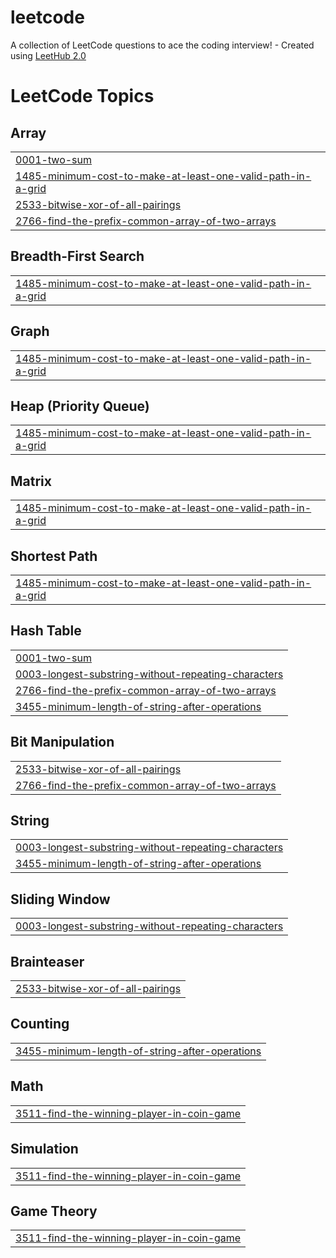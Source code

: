 # leetcode
A collection of LeetCode questions to ace the coding interview! - Created using [LeetHub 2.0](https://github.com/maitreya2954/LeetHub-2.0-Firefox)

<!---LeetCode Topics Start-->
# LeetCode Topics
## Array
|  |
| ------- |
| [0001-two-sum](https://github.com/bularond/leetcode/tree/master/0001-two-sum) |
| [1485-minimum-cost-to-make-at-least-one-valid-path-in-a-grid](https://github.com/bularond/leetcode/tree/master/1485-minimum-cost-to-make-at-least-one-valid-path-in-a-grid) |
| [2533-bitwise-xor-of-all-pairings](https://github.com/bularond/leetcode/tree/master/2533-bitwise-xor-of-all-pairings) |
| [2766-find-the-prefix-common-array-of-two-arrays](https://github.com/bularond/leetcode/tree/master/2766-find-the-prefix-common-array-of-two-arrays) |
## Breadth-First Search
|  |
| ------- |
| [1485-minimum-cost-to-make-at-least-one-valid-path-in-a-grid](https://github.com/bularond/leetcode/tree/master/1485-minimum-cost-to-make-at-least-one-valid-path-in-a-grid) |
## Graph
|  |
| ------- |
| [1485-minimum-cost-to-make-at-least-one-valid-path-in-a-grid](https://github.com/bularond/leetcode/tree/master/1485-minimum-cost-to-make-at-least-one-valid-path-in-a-grid) |
## Heap (Priority Queue)
|  |
| ------- |
| [1485-minimum-cost-to-make-at-least-one-valid-path-in-a-grid](https://github.com/bularond/leetcode/tree/master/1485-minimum-cost-to-make-at-least-one-valid-path-in-a-grid) |
## Matrix
|  |
| ------- |
| [1485-minimum-cost-to-make-at-least-one-valid-path-in-a-grid](https://github.com/bularond/leetcode/tree/master/1485-minimum-cost-to-make-at-least-one-valid-path-in-a-grid) |
## Shortest Path
|  |
| ------- |
| [1485-minimum-cost-to-make-at-least-one-valid-path-in-a-grid](https://github.com/bularond/leetcode/tree/master/1485-minimum-cost-to-make-at-least-one-valid-path-in-a-grid) |
## Hash Table
|  |
| ------- |
| [0001-two-sum](https://github.com/bularond/leetcode/tree/master/0001-two-sum) |
| [0003-longest-substring-without-repeating-characters](https://github.com/bularond/leetcode/tree/master/0003-longest-substring-without-repeating-characters) |
| [2766-find-the-prefix-common-array-of-two-arrays](https://github.com/bularond/leetcode/tree/master/2766-find-the-prefix-common-array-of-two-arrays) |
| [3455-minimum-length-of-string-after-operations](https://github.com/bularond/leetcode/tree/master/3455-minimum-length-of-string-after-operations) |
## Bit Manipulation
|  |
| ------- |
| [2533-bitwise-xor-of-all-pairings](https://github.com/bularond/leetcode/tree/master/2533-bitwise-xor-of-all-pairings) |
| [2766-find-the-prefix-common-array-of-two-arrays](https://github.com/bularond/leetcode/tree/master/2766-find-the-prefix-common-array-of-two-arrays) |
## String
|  |
| ------- |
| [0003-longest-substring-without-repeating-characters](https://github.com/bularond/leetcode/tree/master/0003-longest-substring-without-repeating-characters) |
| [3455-minimum-length-of-string-after-operations](https://github.com/bularond/leetcode/tree/master/3455-minimum-length-of-string-after-operations) |
## Sliding Window
|  |
| ------- |
| [0003-longest-substring-without-repeating-characters](https://github.com/bularond/leetcode/tree/master/0003-longest-substring-without-repeating-characters) |
## Brainteaser
|  |
| ------- |
| [2533-bitwise-xor-of-all-pairings](https://github.com/bularond/leetcode/tree/master/2533-bitwise-xor-of-all-pairings) |
## Counting
|  |
| ------- |
| [3455-minimum-length-of-string-after-operations](https://github.com/bularond/leetcode/tree/master/3455-minimum-length-of-string-after-operations) |
## Math
|  |
| ------- |
| [3511-find-the-winning-player-in-coin-game](https://github.com/bularond/leetcode/tree/master/3511-find-the-winning-player-in-coin-game) |
## Simulation
|  |
| ------- |
| [3511-find-the-winning-player-in-coin-game](https://github.com/bularond/leetcode/tree/master/3511-find-the-winning-player-in-coin-game) |
## Game Theory
|  |
| ------- |
| [3511-find-the-winning-player-in-coin-game](https://github.com/bularond/leetcode/tree/master/3511-find-the-winning-player-in-coin-game) |
<!---LeetCode Topics End-->
